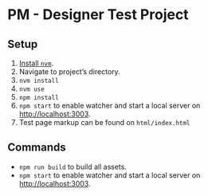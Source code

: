 # PM - Designer Test Project

## Setup

1. [Install `nvm`](https://github.com/creationix/nvm).
2. Navigate to project’s directory.
3. `nvm install`
4. `nvm use`
5. `npm install`
6. `npm start` to enable watcher and start a local server on [http://localhost:3003](http://localhost:3003).
7. Test page markup can be found on `html/index.html`

## Commands
* `npm run build` to build all assets.
* `npm start` to enable watcher and start a local server on [http://localhost:3003](http://localhost:3003).

